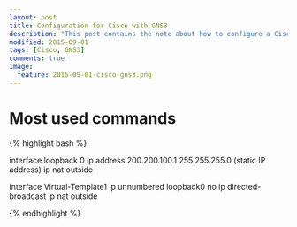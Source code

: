 ```yaml
---
layout: post
title: Configuration for Cisco with GNS3
description: "This post contains the note about how to configure a Cisco c7200 router with GNS3."
modified: 2015-09-01
tags: [Cisco, GNS3]
comments: true
image:
  feature: 2015-09-01-cisco-gns3.png
---
```


# Most used commands

{% highlight bash %}

interface loopback 0
ip address 200.200.100.1 255.255.255.0 (static IP address)
ip nat outside

interface Virtual-Template1
ip unnumbered loopback0
no ip directed-broadcast
ip nat outside

{% endhighlight %}



